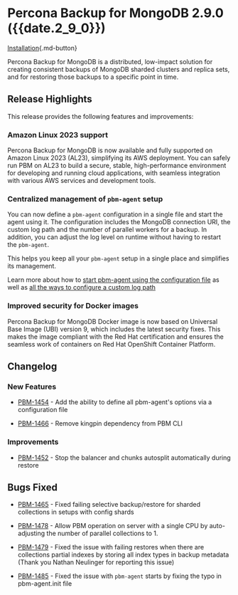 # Percona Backup for MongoDB 2.9.0 ({{date.2_9_0}})

[Installation](../installation.md){.md-button}


Percona Backup for MongoDB is a distributed, low-impact solution for creating consistent backups of MongoDB sharded clusters and replica sets, and for restoring those backups to a specific point in time.

## Release Highlights

This release provides the following features and improvements:

### Amazon Linux 2023 support

Percona Backup for MongoDB is now available and fully supported on Amazon Linux 2023 (AL23), simplifying its AWS deployment. You can safely run PBM on AL23 to build a secure, stable, high-performance environment for developing and running cloud applications, with seamless integration with various AWS services and development tools. 

### Centralized management of `pbm-agent` setup

You can now define a `pbm-agent` configuration in a single file and start the agent using it. The configuration includes the MongoDB connection URI, the custom log path and the number of parallel workers for a backup. In addition, you can adjust the log level on runtime without having to restart the `pbm-agent`.

This helps you keep all your `pbm-agent` setup in a single place and simplifies its management. 

Learn more about how to [start pbm-agent using the configuration file](../manage/start-agent-with-config.md) as well as [all the ways to configure a custom log path](../manage/logpath.md)

### Improved security for Docker images

Percona Backup for MongoDB Docker image is now based on Universal Base Image (UBI) version 9, which includes the latest security fixes. This makes the image compliant with the Red Hat certification and ensures the seamless work of containers on Red Hat OpenShift Container Platform.


## Changelog


### New Features

* [PBM-1454](https://perconadev.atlassian.net/browse/PBM-1454) - Add the ability to define all pbm-agent's options via a configuration file

* [PBM-1466](https://perconadev.atlassian.net/browse/PBM-1466) - Remove kingpin dependency from PBM CLI

### Improvements

* [PBM-1452](https://perconadev.atlassian.net/browse/PBM-1452) - Stop the balancer and chunks autosplit automatically during restore

## Bugs Fixed

* [PBM-1465](https://perconadev.atlassian.net/browse/PBM-1465) - Fixed failing selective backup/restore for sharded collections in setups with config shards

* [PBM-1478](https://perconadev.atlassian.net/browse/PBM-1478) - Allow PBM operation on server with a single CPU by auto-adjusting the number of parallel collections to 1.

* [PBM-1479](https://perconadev.atlassian.net/browse/PBM-1479) - Fixed the issue with failing restores when there are collections partial indexes by  storing all index types in backup metadata (Thank you Nathan Neulinger for reporting this issue)

* [PBM-1485](https://perconadev.atlassian.net/browse/PBM-1485) - Fixed the issue with `pbm-agent` starts by fixing the typo in pbm-agent.init file




